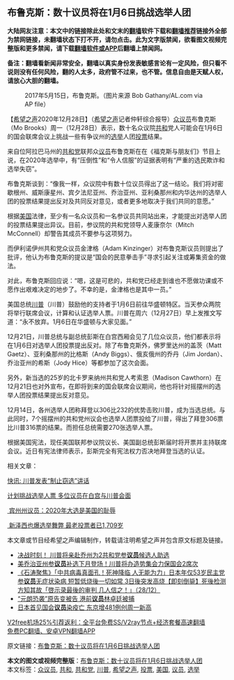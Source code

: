  <h2>布鲁克斯：数十议员将在1月6日挑战选举人团</h2> <p class="notice"><b>大陆网友注意：本文中的链接除此处和文末的<a href="https://github.com/bannedbook/fanqiang" >翻墙</a>软件下载和<a href="https://github.com/killgcd/justmysocks/blob/master/README.md">翻墙推荐</a>链接外全部为禁网链接，未翻墙状态下打不开，请勿点击。此为文字版禁闻，欲看图文视频完整版和更多禁闻，请下载<a href="https://github.com/bannedbook/fanqiang">翻墙软件或APP</a>后翻墙上禁闻网。</p><p>备注：翻墙看新闻非常安全，翻墙以真实身份发表敏感言论有一定风险，但只看不说则没有任何风险，翻的人太多，政府管不过来，也不管。信息自由是天赋人权，请放心大胆的翻墙。</b></p>  <div class="entry"> <figure> <p><figcaption>2017年5月15日，布鲁克斯。（图片来源 Bob Gathany/AL.com via AP file）</figcaption></figure> <p>【<span class='wp_keywordlink_affiliate'><a href="https://www.soundofhope.org" title="希望之声" target="_blank">希望之声</a></span>2020年12月28日】（<a href="https://www.bannedbook.org/bnews/tag/%e5%b8%8c%e6%9c%9b%e4%b9%8b%e5%a3%b0/" class="st_tag internal_tag" rel="tag" title="标签 希望之声 下的日志">希望之声</a>记者仲轩综合报导）<a href="https://www.bannedbook.org/bnews/tag/%E4%BC%97%E8%AE%AE%E5%91%98/" class="st_tag internal_tag" rel="tag" title="标签 众议员 下的日志">众议员</a>布鲁克斯（Mo Brooks）周一（12月28日）表示，数十名众议院<a href="https://www.bannedbook.org/bnews/tag/%E5%85%B1%E5%92%8C/" class="st_tag internal_tag" rel="tag" title="标签 共和 下的日志">共和</a>党人可能会在1月6日的国会联席会议上挑战一些有争议州的<a href="https://www.bannedbook.org/bnews/tag/%e9%80%89%e4%b8%be/" class="st_tag internal_tag" rel="tag" title="标签 选举 下的日志">选举</a>人团<a href="https://www.bannedbook.org/bnews/tag/%E6%8A%95%E7%A5%A8/" class="st_tag internal_tag" rel="tag" title="标签 投票 下的日志">投票</a>结果。</p> <p>来自位阿拉巴马州的<a href="https://www.bannedbook.org/bnews/tag/%e5%85%b1%e5%92%8c%e5%85%9a/" class="st_tag internal_tag" rel="tag" title="标签 共和党 下的日志">共和党</a>联邦众<a href="https://www.bannedbook.org/bnews/tag/%e8%ae%ae%e5%91%98/" class="st_tag internal_tag" rel="tag" title="标签 议员 下的日志">议员</a>布鲁克斯在在《福克斯与朋友们》节目上说，在2020年选举中，有“压倒性”和“令人信服”的证据表明有“严重的选民欺诈和选举失窃”。</p> <p>布鲁克斯谈到：“像我一样，众议院中有数十位议员得出了这一结论。我们将对密歇根州、威斯康星州、宾夕法尼亚州、乔治亚州、亚利桑那州和内华达州的选举人团的投票结果提出反对及共同反对意见，或者更多地取决于我们共同的意愿。”</p> <p>根据<a href="https://www.bannedbook.org/bnews/tag/%e7%be%8e%e5%9b%bd/" class="st_tag internal_tag" rel="tag" title="标签 美国 下的日志">美国</a>法律，至少有一名众议员和一名参议员共同站出来，才能提出对选举人团的投票结果提出异议。目前，参议院的共和党领导人麦康奈尔（Mitch McConnell）却警告其成员不要参与这项努力。</p>  <p>而伊利诺伊州共和党众议员金津格（Adam Kinzinger）对布鲁克斯议员则提出了批评，他认为布鲁克斯的提议是“国会的民意拳击手”寻求引起关注或筹集资金的做法。</p> <p>对此，布鲁克斯回应说：“嗯，这是可悲的，共和党已经走到谁也不愿做功课或不愿作出艰难决定的地步了。不幸的是，金津格也是其中一员。”</p> <p>美国总统<a href="https://www.bannedbook.org/bnews/tag/%e5%b7%9d%e6%99%ae/" class="st_tag internal_tag" rel="tag" title="标签 川普 下的日志">川普</a>（川普）鼓励他的支持者于1月6日前往华盛顿特区。当天参众两院将举行联席会议，计算和认证选举人票。川普在周六（12月27日）早上发推文写道：“永不放弃。1月6日在华盛顿与大家见面。”</p> <p>12月21日，川普总统与副总统彭斯在白宫西厢会见了几位众议员，他们都表示将在1月6日对选举人团投票提出反对。除了布鲁克斯外，佛罗里达州的盖茨（Matt Gaetz）、亚利桑那州的比格斯（Andy Biggs）、俄亥俄州的乔丹（Jim Jordan）、乔治亚州的希斯（Jody Hice）等都参加了这次会面。</p>  <p>另外，新当选的25岁的北卡罗来纳州共和党人考索恩（Madison Cawthorn）在12月21日也对外宣布，在即将到来的国会联席会议期间，他也将针对摇摆州的选举人团投票结果提出反对意见。</p> <p>12月14日，各州选举人团称拜登以306比232的优势击败川普，成为当选总统。与此同时，7个摇摆州的共和党州议会也选举人团票投给了川普，得出了拜登306票比川普316票的结果。而担任总统需要270张选举人票。</p> <p>根据美国宪法，现任美国联邦参议院议长、美国副总统彭斯届时将开票并主持联席会议。近日有宪法律师表示，彭斯完全有宪法权力否决地拜登当选的认证。</p> <p>相关文章：</p>  <p><a href="https://www.soundofhope.org/post/456418">快讯: 川普发表“制止窃选”讲话</a></p> <p><a href="https://www.soundofhope.org/post/456235">计划挑战选举人票 多位议员在白宫与川普会面</a></p> <p><a href="https://www.soundofhope.org/post/456631"> 宾州州议员：2020年大选是美国的耻辱</a></p> <p><a href="https://www.soundofhope.org/post/457291"> 新泽西也爆选举舞弊 最老投票者已1,709岁</a></p>  <p>本文章或节目经希望之声编辑制作，转载请注明希望之声并包含原文标题及链接。</p> <ul class='op-related-articles' title='相关阅读'> <li><a href='https://www.bannedbook.org/bnews/comments/20201229/1456794.html' target='_blank'>决战时刻！ 川普将亲赴乔州为2共和党参<b>议员</b>候选人助选</a></li> <li><a href='https://www.bannedbook.org/bnews/cnnews/20201229/1456783.html' target='_blank'>美乔治亚州参<b>议员</b>补选下月登场！川普将办造势集会力保国会2席次</a></li> <li><a href='https://www.bannedbook.org/bnews/bannedvideo/20201229/1456733.html' target='_blank'>《石涛聚焦》「中共病毒真面孔！死神降临 人无能为力」日本年仅53岁民主党参<b>议员</b>无症状染病 短暂低烧後一切如常 3日後突发高烧【即刻倒毙】死後检测方知其故「啓示录最後的审判 几人信之！」（28/12）</a></li> <li><a href='https://www.bannedbook.org/bnews/bannedvideo/20201229/1456730.html' target='_blank'>“元朗恐袭”原告变被告 港前<b>议员</b>林卓廷被捕</a></li> <li><a href='https://www.bannedbook.org/bnews/worldnews/20201229/1456699.html' target='_blank'>日本首见国会<b>议员</b>染疫亡 东京增481例创周一新高</a></li> </ul> <p class="texttj"> <a href="https://www.bannedbook.org/forum23/topic22702.html" target="_blank">V2free机场25%引荐返利：全平台免费SS/V2ray节点+经济套餐高速翻墙</a><br/> <a href="https://github.com/bannedbook/fanqiang/wiki/%E7%A6%81%E9%97%BB%E7%BD%91%E5%AE%89%E5%8D%93%E7%BF%BB%E5%A2%99%E6%96%B0%E9%97%BBAPP" target="_blank">免费PC翻墙、安卓VPN翻墙APP</a></p><p>原文链接：<a class="src_link"  href="https://www.soundofhope.org/post/458044" target="_blank">布鲁克斯：数十议员将在1月6日挑战选举人团</a></p><a name='sharetosocial'></a>       <div><b>本文的图文或视频完整版</b>：<a href='https://www.bannedbook.org/bnews/comments/20201229/1456798.html'>布鲁克斯：数十议员将在1月6日挑战选举人团</a></div>  </div><!--END ENTRY--> <div class="postfooter"> <div>本文标签：<a href="https://www.bannedbook.org/bnews/tag/%E4%BC%97%E8%AE%AE%E5%91%98/" rel="tag">众议员</a>, <a href="https://www.bannedbook.org/bnews/tag/%E5%85%B1%E5%92%8C/" rel="tag">共和</a>, <a href="https://www.bannedbook.org/bnews/tag/%e5%85%b1%e5%92%8c%e5%85%9a/" rel="tag">共和党</a>, <a href="https://www.bannedbook.org/bnews/tag/%e5%b7%9d%e6%99%ae/" rel="tag">川普</a>, <a href="https://www.bannedbook.org/bnews/tag/%e5%b8%8c%e6%9c%9b%e4%b9%8b%e5%a3%b0/" rel="tag">希望之声</a>, <a href="https://www.bannedbook.org/bnews/tag/%E6%8A%95%E7%A5%A8/" rel="tag">投票</a>, <a href="https://www.bannedbook.org/bnews/tag/%e7%be%8e%e5%9b%bd/" rel="tag">美国</a>, <a href="https://www.bannedbook.org/bnews/tag/%e8%ae%ae%e5%91%98/" rel="tag">议员</a>, <a href="https://www.bannedbook.org/bnews/tag/%e9%80%89%e4%b8%be/" rel="tag">选举</a></div>  </div><!--END POSTFOOTER--> 